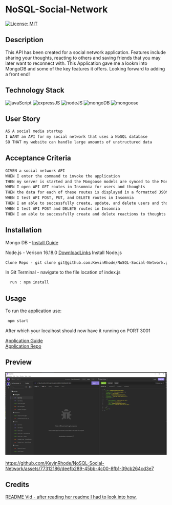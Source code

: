 # NoSQL-Social-Network

[![License: MIT](https://img.shields.io/badge/License-MIT-yellow.svg)](https://choosealicense.com/licenses/mit/)
## Description
This API has been created for a social network application. Features include sharing your thoughts, reacting to others and saving friends that you may later want to reconnect with. This Application gave me a lookm into MongoDB and some of the key features it offers. Looking forward to adding a front end!

  ## Technology Stack

  ![javaScript](https://img.shields.io/badge/-javascript-61DAFB?color=green&style=flat)
  ![expressJS](https://img.shields.io/badge/-express.js-61DAFB?color=red&style=flat)
  ![nodeJS](https://img.shields.io/badge/-node.js-61DAFB?color=teal&style=flat)
  ![mongoDB](https://img.shields.io/badge/-mongoDB-61DAFB?color=pink&style=flat)
  ![mongoose](https://img.shields.io/badge/-mongoose-61DAFB?color=purple&style=flat)

## User Story
```md
AS A social media startup  
I WANT an API for my social network that uses a NoSQL database  
SO THAT my website can handle large amounts of unstructured data  
```

## Acceptance Criteria
```md
GIVEN a social network API  
WHEN I enter the command to invoke the application  
THEN my server is started and the Mongoose models are synced to the MongoDB database  
WHEN I open API GET routes in Insomnia for users and thoughts  
THEN the data for each of these routes is displayed in a formatted JSON  
WHEN I test API POST, PUT, and DELETE routes in Insomnia  
THEN I am able to successfully create, update, and delete users and thoughts in my database  
WHEN I test API POST and DELETE routes in Insomnia  
THEN I am able to successfully create and delete reactions to thoughts and add and remove friends to a user’s friend list  
```
## Installation

Mongo DB -
  [Install Guide](https://coding-boot-camp.github.io/full-stack/mongodb/how-to-install-mongodb)
  
Node.js - Verison 16.18.0
  [DownloadLinks](https://nodejs.org/download/release/v16.18.0/)
  Install Node.js
  ```md
Clone Repo - git clone git@github.com:KevinRhode/NoSQL-Social-Network.git
  ```
In Git Terminal - navigate to the file location of index.js  
```md
  run : npm install
```
## Usage

To run the application use:

```md
 npm start  
```
After which your localhost should now have it running on PORT 3001

[Application Guide](https://drive.google.com/file/d/11y2gU_uNqeJbqw61wVoaogaU-faV4oQh/view)  
[Application Repo](https://github.com/KevinRhode/NoSQL-Social-Network)

## Preview

![Photo of Insomnia with info populated](info-nosql.PNG)


https://github.com/KevinRhode/NoSQL-Social-Network/assets/77312186/deefb289-45bb-4c00-8fb1-39cb264cd3e7

## Credits 

[README Vid - after reading her readme I had to look into how.](https://github.com/erin-m-keller)
